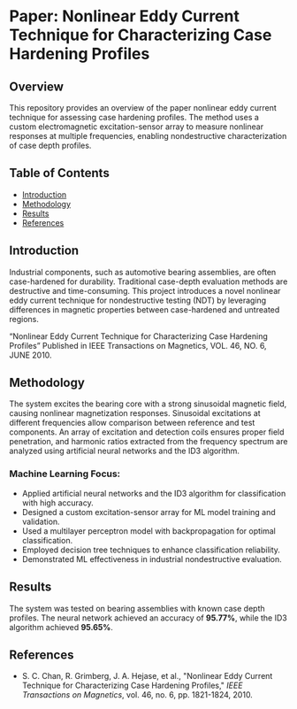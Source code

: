 # Paper: Nonlinear Eddy Current Technique for Characterizing Case Hardening Profiles

## Overview

This repository provides an overview of the paper nonlinear eddy current technique for assessing case hardening profiles. The method uses a custom electromagnetic excitation-sensor array to measure nonlinear responses at multiple frequencies, enabling nondestructive characterization of case depth profiles.

## Table of Contents

- [Introduction](#introduction)
- [Methodology](#methodology)
- [Results](#results)
- [References](#references)

## Introduction

Industrial components, such as automotive bearing assemblies, are often case-hardened for durability. Traditional case-depth evaluation methods are destructive and time-consuming. This project introduces a novel nonlinear eddy current technique for nondestructive testing (NDT) by leveraging differences in magnetic properties between case-hardened and untreated regions.

“Nonlinear Eddy Current Technique for Characterizing Case Hardening Profiles”
Published in IEEE Transactions on Magnetics, VOL. 46, NO. 6, JUNE 2010.

## Methodology

The system excites the bearing core with a strong sinusoidal magnetic field, causing nonlinear magnetization responses. Sinusoidal excitations at different frequencies allow comparison between reference and test components. An array of excitation and detection coils ensures proper field penetration, and harmonic ratios extracted from the frequency spectrum are analyzed using artificial neural networks and the ID3 algorithm.

### Machine Learning Focus:
- Applied artificial neural networks and the ID3 algorithm for classification with high accuracy.
- Designed a custom excitation-sensor array for ML model training and validation.
- Used a multilayer perceptron model with backpropagation for optimal classification.
- Employed decision tree techniques to enhance classification reliability.
- Demonstrated ML effectiveness in industrial nondestructive evaluation.

## Results
The system was tested on bearing assemblies with known case depth profiles. The neural network achieved an accuracy of **95.77%**, while the ID3 algorithm achieved **95.65%**.

## References
- S. C. Chan, R. Grimberg, J. A. Hejase, et al., "Nonlinear Eddy Current Technique for Characterizing Case Hardening Profiles," *IEEE Transactions on Magnetics*, vol. 46, no. 6, pp. 1821-1824, 2010.

